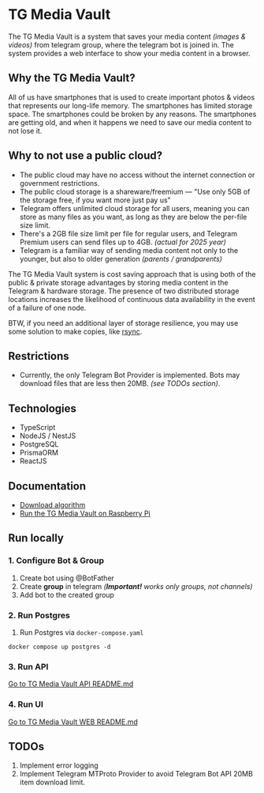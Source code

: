 # TG Media Vault

The TG Media Vault is a system that saves your media content _(images & videos)_ from telegram group, where the telegram bot is joined in.
The system provides a web interface to show your media content in a browser.

## Why the TG Media Vault?

All of us have smartphones that is used to create important photos & videos that represents our long-life memory.
The smartphones has limited storage space. The smartphones could be broken by any reasons. The smartphones are getting old, and when it happens we need to save our media content to not lose it.

## Why to not use a public cloud?

- The public cloud may have no access without the internet connection or government restrictions.
- The public cloud storage is a shareware/freemium — "Use only 5GB of the storage free, if you want more just pay us"
- Telegram offers unlimited cloud storage for all users, meaning you can store as many files as you want, as long as they are below the per-file size limit.
- There's a 2GB file size limit per file for regular users, and Telegram Premium users can send files up to 4GB. _(actual for 2025 year)_
- Telegram is a familiar way of sending media content not only to the younger, but also to older generation _(parents / grandparents)_

The TG Media Vault system is cost saving approach that is using both of the public & private storage advantages by storing media content in the Telegram & hardware storage.
The presence of two distributed storage locations increases the likelihood of continuous data availability in the event of a failure of one node.

BTW, if you need an additional layer of storage resilience, you may use some solution to make copies, like [rsync](https://linux.die.net/man/1/rsync).

## Restrictions

- Currently, the only Telegram Bot Provider is implemented. Bots may download files that are less then 20MB. _(see TODOs section)_.

## Technologies

- TypeScript
- NodeJS / NestJS
- PostgreSQL
- PrismaORM
- ReactJS

## Documentation

- [Download algorithm](./docs/download-algorithm.md)
- [Run the TG Media Vault on Raspberry Pi](./docs/raspberry-installation.md)

## Run locally

### 1. Configure Bot & Group

1. Create bot using @BotFather
2. Create **group** in telegram _(**Important!** works only groups, not channels)_
3. Add bot to the created group

### 2. Run Postgres

1. Run Postgres via `docker-compose.yaml`
```
docker compose up postgres -d
```

### 3. Run API

[Go to TG Media Vault API README.md](./apps/api/README.md)

### 4. Run UI

[Go to TG Media Vault WEB README.md](./apps/api/README.md)

## TODOs

1. Implement error logging
2. Implement Telegram MTProto Provider to avoid Telegram Bot API 20MB item download limit.
